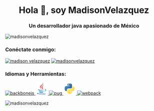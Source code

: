 <h1 align="center">Hola 👋, soy MadisonVelazquez</h1>
<h3 align="center">Un desarrollador java apasionado de México</h3>

<p align="left"> <img src=" https://komarev.com/ghpvc/?username=madisonvelazquez&label=Profile%20views&color=0e75b6&style=flat" alt="madisonvelazquez" /> </p>

<h3 align="left">Conéctate conmigo:</h3>
<p align="left">
<a href="https://fb.com/madison velazquez" target="blank"><img align="center" src="https://raw.githubusercontent.com/ rahuldkjain/github-profile-readme-generator/master/src/images/icons/Social/facebook.svg" alt="madison velazquez" height="30" width="40" /></a>
<a href="https://instagram.com/madisonvelazquez" target="blank"><img align="center" src="https://raw.githubusercontent.com/rahuldkjain/github-profile-readme-generator /master/src/images/icons/Social/instagram.svg" alt="madisonvelazquez" height="30" width="40" /></a>
</p>

<h3 align="left">Idiomas y Herramientas:</h3>
<p align="left"> <a href="https://backbonejs.org" target="_blank" rel="noreferrer"> <img src="https://raw.githubusercontent.com/devicons/devicon /master/icons/backbonejs/backbonejs-original-wordmark.svg" alt="backbonejs" width="40" height="40"/> </a> <a href="https://www.java.com " target="_blank" rel="noreferrer"> <img src="https://raw.githubusercontent.com/devicons/devicon/master/icons/java/java-original.svg" alt="java" width= "40" height="40"/> </a> <a href="https://pugjs.org" target="_blank" rel="noreferrer"> <img src="https://cdn.worldvectorlogo.com/logos/pug.svg" alt="pug" width="40" height="40"/> </a> <a href="https://www.python.org" target="_blank" rel="noreferrer"> <img src="https://raw.githubusercontent.com/devicons/devicon/master/icons/python/python-original.svg" alt="python" width=" 40" height="40"/> </a> <a href="https://webpack.js.org" target="_blank" rel="noreferrer"> <img src="https://raw. githubusercontent.com/devicons/devicon/d00d0969292a6569d45b06d3f350f463a0107b0d/icons/webpack/webpack-original-wordmark.svg" alt="webpack" width="40" height="40"/> </a></p>

<p><img align="center" src="https://github-readme-streak-stats.herokuapp.com/?user=madisonvelazquez&" alt="madisonvelazquez" /></p>

